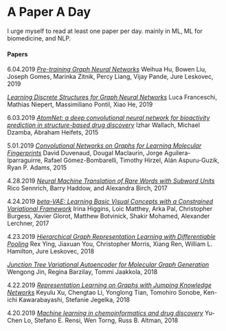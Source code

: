 # A Paper A Day

I urge myself to read at least one paper per day. mainly in ML, ML for biomedicine, and NLP. 

#### Papers
6.04.2019 [*Pre-training Graph Neural Networks*](https://arxiv.org/abs/1905.12265) Weihua Hu, Bowen Liu, Joseph Gomes, Marinka Zitnik, Percy Liang, Vijay Pande, Jure Leskovec, 2019

[*Learning Discrete Structures for Graph Neural Networks*](https://arxiv.org/abs/1903.11960) Luca Franceschi, Mathias Niepert, Massimiliano Pontil, Xiao He, 2019

6.03.2019 [*AtomNet: a deep convolutional neural network for bioactivity prediction in structure-based drug discovery*](https://arxiv.org/abs/1510.02855) Izhar Wallach, Michael Dzamba, Abraham Heifets, 2015

5.01.2019 [*Convolutional Networks on Graphs for Learning Molecular Fingerprints*](http://papers.nips.cc/paper/5954-convolutional-networks-on-graphs-for-learning-molecular-fingerprints.pdf) David Duvenaud, Dougal Maclaurin, Jorge Aguilera-Iparraguirre, Rafael Gómez-Bombarelli, Timothy Hirzel, Alán Aspuru-Guzik, Ryan P. Adams, 2015

4.28.2019 [*Neural Machine Translation of Rare Words with Subword Units*](http://www.aclweb.org/anthology/P16-1162) Rico Sennrich, Barry Haddow, and Alexandra Birch, 2017

4.24.2019 [*beta-VAE: Learning Basic Visual Concepts with a Constrained Variational Framework*](https://openreview.net/pdf?id=Sy2fzU9gl) Irina Higgins, Loic Matthey, Arka Pal, Christopher Burgess, Xavier Glorot, Matthew Botvinick, Shakir Mohamed, Alexander Lerchner, 2017

4.23.2019 [*Hierarchical Graph Representation Learning with
Differentiable Pooling*](https://arxiv.org/abs/1806.08804) Rex Ying, Jiaxuan You, Christopher Morris, Xiang Ren, William L. Hamilton, Jure Leskovec, 2018

[*Junction Tree Variational Autoencoder for Molecular Graph Generation*](https://arxiv.org/pdf/1802.04364.pdf) Wengong Jin, Regina Barzilay, Tommi Jaakkola, 2018

4.22.2019 [*Representation Learning on Graphs with Jumping Knowledge Networks*](https://arxiv.org/abs/1806.03536) Keyulu Xu, Chengtao Li, Yonglong Tian, Tomohiro Sonobe, Ken-ichi Kawarabayashi, Stefanie Jegelka, 2018

4.20.2019 [*Machine learning in chemoinformatics and drug discovery*](https://www.sciencedirect.com/science/article/pii/S1359644617304695) Yu-Chen Lo, Stefano E. Rensi, Wen Torng, Russ B. Altman, 2018
